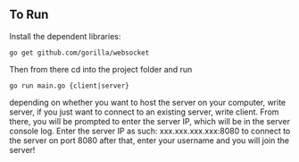 ## To Run
Install the dependent libraries:
```
go get github.com/gorilla/websocket
```
Then from there cd into the project folder and run 
```
go run main.go {client|server}
```
depending on whether you want to host the server on your computer, write server, if you just want to connect to an existing server, write client.  From there, you will be prompted to enter the server IP, which will be in the server console log. Enter the server IP as such: xxx.xxx.xxx.xxx:8080 to connect to the server on port 8080 after that, enter your username and you will join the server!
